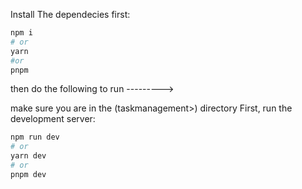 
Install The dependecies first:
```bash
npm i
# or
yarn 
#or
pnpm
```

then do the following to run --------->

make sure you are in the (taskmanagement>) directory
First, run the development server:

```bash
npm run dev
# or
yarn dev
# or
pnpm dev
```